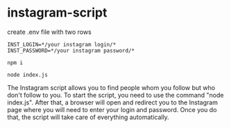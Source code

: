 # instagram-script
create .env file with two rows
```
INST_LOGIN=*/your instagram login/*
INST_PASSWORD=*/your instagram password/*
```

`npm i`

`node index.js`

The Instagram script allows you to find people whom you follow but who don't follow to you.
To start the script, you need to use the command "node index.js". After that, a browser will open and redirect you to the Instagram page where you will need to enter your login and password.
Once you do that, the script will take care of everything automatically.

